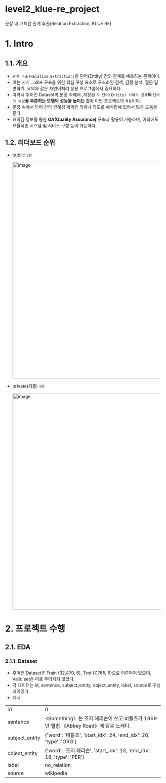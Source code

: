 # level2_klue-re_project
문장 내 개체간 관계 추출(Relation Extraction, KLUE RE)

# 1. Intro

## 1.1. 개요
- `관계 추출(Relation Extraction)`은 단어(Entity) 간의 관계를 예측하는 문제이다.
- 이는 지식 그래프 구축을 위한 핵심 구성 요소로 구조화된 검색, 감정 분석, 질문 답변하기, 요약과 같은 자연어처리 응용 프로그램에서 중요하다.  
- 따라서 주어진 Dataset의 문장 속에서 ,지정된 `두 단어(Entity) 사이의 관계`**와** `단어의 속성`**을 추론하는 모델의 성능을 높이는 것**이 이번 프로젝트의 `목표`이다.
- 문장 속에서 단어 간의 관계성 파악은 의미나 의도를 해석함에 있어서 많은 도움을 준다.
- 요약된 정보를 통한 **QA(Quality Assurance)** 구축과 활용이 가능하며, 이외에도 효율적인 시스템 및 서비스 구성 등이 가능하다.

## 1.2. 리더보드 순위
- public `2위` 
  
  <img width="700" alt="image" src="https://github.com/seohyunee22/level2_klue-re_project/assets/152946581/1d226266-5c75-42fb-8e0d-ed9c4fca5632">
  

- private(최종) `1위`
  
  <img width="700" alt="image" src="https://github.com/seohyunee22/level2_klue-re_project/assets/152946581/d91e0350-073e-4a54-a0af-d2418cb109d8">




# 2. 프로젝트 수행

## 2.1. EDA

### 2.1.1. Dataset
- 주어진 Dataset은 Train (32,470, 6), Test (7,765, 6)으로 이루어져 있으며, Valid set은 따로 주어지지 않았다.
- 각 데이터는 id, sentence, subject_entity, object_entity, label, source로 구성되어있다.
- 예시
  
|   |   |
|---|---|
|id|0|
|sentence|<Something〉는 조지 해리슨이 쓰고 비틀즈가 1969년 앨범 《Abbey Road》에 담은 노래다.|
|subject_entity|{'word': '비틀즈', 'start_idx': 24, 'end_idx': 26, 'type': 'ORG'}|
|object_entity|{'word': '조지 해리슨', 'start_idx': 13, 'end_idx': 18, 'type': 'PER'}|
|label|no_relation|
|source|wikipedia|
